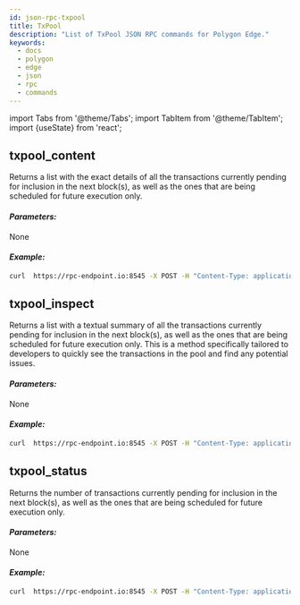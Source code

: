 ```yaml
---
id: json-rpc-txpool
title: TxPool
description: "List of TxPool JSON RPC commands for Polygon Edge."
keywords:
  - docs
  - polygon
  - edge
  - json
  - rpc
  - commands
---
```

import Tabs from '@theme/Tabs';
import TabItem from '@theme/TabItem';
import {useState} from 'react';

## txpool_content

Returns a list with the exact details of all the transactions currently pending for inclusion in the next block(s), as well as the ones that are being scheduled for future execution only.

<h4><i>Parameters:</i></h4>

None

<h4><i>Example:</i></h4>


````bash
curl  https://rpc-endpoint.io:8545 -X POST -H "Content-Type: application/json" --data '{"jsonrpc":"2.0","method":"txpool_content","params":[],"id":1}'
````

## txpool_inspect

Returns a list with a textual summary of all the transactions currently pending for inclusion in the next block(s), as well as the ones that are being scheduled for future execution only. This is a method specifically tailored to developers to quickly see the transactions in the pool and find any potential issues.

<h4><i>Parameters:</i></h4>

None

<h4><i>Example:</i></h4>

````bash
curl  https://rpc-endpoint.io:8545 -X POST -H "Content-Type: application/json" --data '{"jsonrpc":"2.0","method":"txpool_inspect","params":[],"id":1}'
````

## txpool_status

Returns the number of transactions currently pending for inclusion in the next block(s), as well as the ones that are being scheduled for future execution only.

<h4><i>Parameters:</i></h4>

None

<h4><i>Example:</i></h4>

````bash
curl  https://rpc-endpoint.io:8545 -X POST -H "Content-Type: application/json" --data '{"jsonrpc":"2.0","method":"txpool_status","params":[],"id":1}'
````
